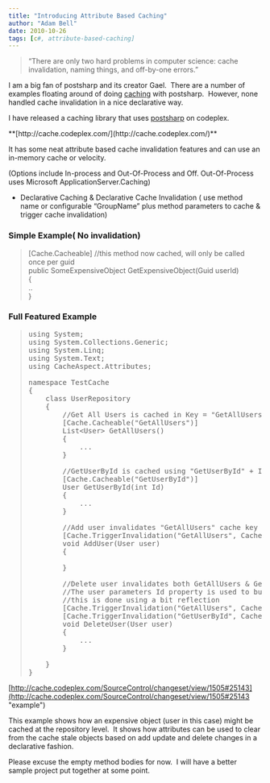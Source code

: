 ```yaml
---
title: "Introducing Attribute Based Caching"
author: "Adam Bell"
date: 2010-10-26
tags: [c#, attribute-based-caching]
---
```

> “There are only two hard problems in computer science: cache invalidation, naming things, and off-by-one errors.”

I am a big fan of postsharp and its creator Gael.  There are a number of examples floating around of doing [caching](http://johnnycoder.com/blog/2009/01/16/caching-with-c-aop-and-postsharp/ "caching") with postsharp.  However, none handled cache invalidation in a nice declarative way.  

<!--more-->

I have released a caching library that uses [postsharp](http://www.sharpcrafters.com "Postsharp") on codeplex.  

[](http://cache.codeplex.com/ "http://cache.codeplex.com/")**[http://cache.codeplex.com/](http://cache.codeplex.com/)**  

It has some neat attribute based cache invalidation features and can use an in-memory cache or velocity.

(Options include In-process and Out-Of-Process and Off. Out-Of-Process uses Microsoft ApplicationServer.Caching)

* Declarative Caching & Declarative Cache Invalidation ( use method name or configurable “GroupName” plus method parameters to cache & trigger cache invalidation)

### Simple Example( No invalidation)

> [Cache.Cacheable] //this method now cached, will only be called once per guid  
> public SomeExpensiveObject GetExpensiveObject(Guid userId)  
> {  
> ..  
> }

### Full Featured Example

> <pre><span>using</span> System;  
> <span>using</span> System.Collections.Generic;  
> <span>using</span> System.Linq;  
> <span>using</span> System.Text;  
> <span>using</span> CacheAspect.Attributes;  
>
> <span>namespace</span> TestCache  
> {  
>     <span>class</span> <span>UserRepository</span>  
>     {  
>         <span>//Get All Users is cached in Key = "GetAllUsers"</span>  
>         [<span>Cache</span>.<span>Cacheable</span>(<span>"GetAllUsers"</span>)]
>         <span>List</span><<span>User</span>> GetAllUsers()  
>         {  
>             ...  
>         }  
>
>         <span>//GetUserById is cached using "GetUserById" + ID parameter</span>  
>         [<span>Cache</span>.<span>Cacheable</span>(<span>"GetUserById"</span>)]  
>         <span>User</span> GetUserById(<span>int</span> Id)  
>         {  
>             ...  
>         }  
>
>         <span>//Add user invalidates "GetAllUsers" cache key (User parameter is ignored)</span>  
>         [<span>Cache</span>.<span>TriggerInvalidation</span>(<span>"GetAllUsers"</span>, <span>CacheSettings</span>.IgnoreParameters)]  
>         <span>void</span> AddUser(<span>User</span> user)  
>         {  
>
>         }  
>
>         <span>//Delete user invalidates both GetAllUsers & GetUserById</span>  
>         <span>//The user parameters Id property is used to build Key for "GetUserById"+ Id  Key</span>  
>         <span>//this is done using a bit reflection</span>  
>         [<span>Cache</span>.<span>TriggerInvalidation</span>(<span>"GetAllUsers"</span>, <span>CacheSettings</span>.IgnoreParameters)]  
>         [<span>Cache</span>.<span>TriggerInvalidation</span>(<span>"GetUserById"</span>, <span>CacheSettings</span>.UseId)]  
>         <span>void</span> DeleteUser(<span>User</span> user)  
>         {  
>             ...  
>         }  
>
>     }  
> }  
> </pre>

[http://cache.codeplex.com/SourceControl/changeset/view/1505#25143](http://cache.codeplex.com/SourceControl/changeset/view/1505#25143 "example") <span> </span>

This example shows how an expensive object (user in this case) might be cached at the repository level.  It shows how attributes can be used to clear from the cache stale objects based on add update and delete changes in a declarative fashion.

Please excuse the empty method bodies for now.  I will have a better sample project put together at some point.
